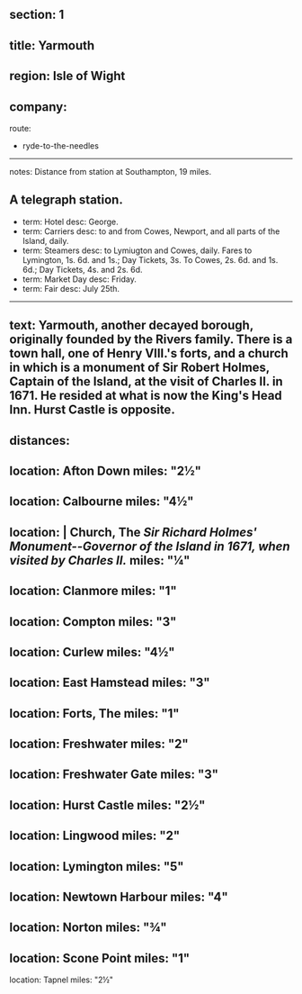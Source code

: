 section: 1
----
title: Yarmouth
----
region: Isle of Wight
----
company:
----
route:
- ryde-to-the-needles
----
notes: Distance from station at Southampton, 19 miles.

A telegraph station.
----
- term: Hotel
  desc: George.
- term: Carriers
  desc: to and from Cowes, Newport, and all parts of the Island, daily.
- term: Steamers
  desc: to Lymiugton and Cowes, daily. Fares to Lymington, 1s. 6d. and 1s.; Day Tickets, 3s. To Cowes, 2s. 6d. and 1s. 6d.; Day Tickets, 4s. and 2s. 6d.
- term: Market Day
  desc: Friday.
- term: Fair
  desc: July 25th.
----
text: Yarmouth, another decayed borough, originally founded by the Rivers family. There is a town hall, one of Henry VIII.'s forts, and a church in which is a monument of Sir Robert Holmes, Captain of the Island, at the visit of Charles II. in 1671. He resided at what is now the King's Head Inn. Hurst Castle is opposite.
----
distances:
- 
  location: Afton Down
  miles: "2½"
- 
  location: Calbourne
  miles: "4½"
- 
  location: |
    Church, The
    *Sir Richard Holmes' Monument--Governor of the Island in 1671, when visited by Charles II.*
  miles: "¼"
- 
  location: Clanmore
  miles: "1"
- 
  location: Compton
  miles: "3"
- 
  location: Curlew
  miles: "4½"
- 
  location: East Hamstead
  miles: "3"
- 
  location: Forts, The
  miles: "1"
- 
  location: Freshwater
  miles: "2"
- 
  location: Freshwater Gate
  miles: "3"
- 
  location: Hurst Castle
  miles: "2½"
- 
  location: Lingwood
  miles: "2"
- 
  location: Lymington
  miles: "5"
- 
  location: Newtown Harbour
  miles: "4"
- 
  location: Norton
  miles: "¾"
- 
  location: Scone Point
  miles: "1"
- 
  location: Tapnel
  miles: "2½"
